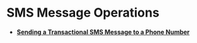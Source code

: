 # SMS Message Operations<a name="smn_api_55000"></a>

-   **[Sending a Transactional SMS Message to a Phone Number](sending-a-transactional-sms-message-to-a-phone-number.md)**  


